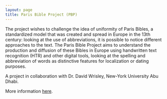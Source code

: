 ```yaml
---
layout: page
title: Paris Bible Project (PBP)
---
```




The project wishes to challenge the idea of uniformity of Paris Bibles, a standardized model that was created and spread in Europe in the 13th century: looking at the use of abbreviations, it is possible to notice different approaches to the text. The Paris Bible Project aims to understand the production and diffusion of these Bibles in Europe using handwritten text recognition (HTR) and other digital tools, looking at the spelling and abbreviation of words as distinctive features for localization or dating purposes. 

A project in collaboration with Dr. David Wrisley, New-York University Abu Dhabi.

More information [here](https://parisbible.github.io/).
